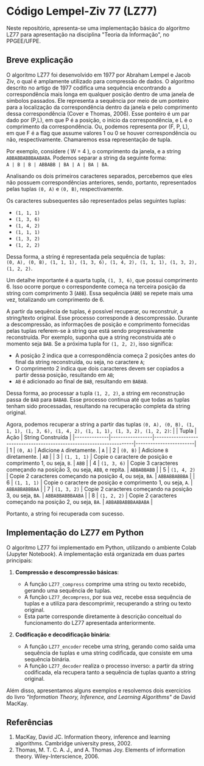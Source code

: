 # Código Lempel-Ziv 77 (LZ77)
Neste repositório, apresenta-se uma implementação básica do algoritmo LZ77 para apresentação na disciplina "Teoria da Informação", no PPGEE/UFPE.

## Breve explicação
O algoritmo LZ77 foi desenvolvido em 1977 por Abraham Lempel e Jacob Ziv, o qual é amplamente utilizado para compressão de dados. O algoritmo descrito no artigo de 1977 codifica uma sequência encontrando a correspondência mais longa em qualquer posição dentro de uma janela de símbolos passados. Ele representa a sequência por meio de um ponteiro para a localização da correspondência dentro da janela e pelo comprimento dessa correspondência (Cover e Thomas, 2006). Esse ponteiro é um par dado por (P,L), em que P é a posição, o início da correspondência, e L é o comprimento da correspondência. Ou, podemos representa por (F, P, L), em que F é a flag que assume valores 1 ou 0 se houver correspondência ou não, respectivamente. Chamaremos essa representação de tupla.

Por exemplo, considere \( W = 4 \), o comprimento da janela, e a string `ABBABBABBBAABABA`. Podemos separar a string da seguinte forma:  
`A | B | B | ABBABB | BA | A | BA | BA`.  

Analisando os dois primeiros caracteres separados, percebemos que eles não possuem correspondências anteriores, sendo, portanto, representados pelas tuplas `(0, A)` e `(0, B)`, respectivamente.  

Os caracteres subsequentes são representados pelas seguintes tuplas:  
- `(1, 1, 1)`  
- `(1, 3, 6)`  
- `(1, 4, 2)`  
- `(1, 1, 1)`  
- `(1, 3, 2)`  
- `(1, 2, 2)`  

Dessa forma, a string é representada pela sequência de tuplas:  
`(0, A), (0, B), (1, 1, 1), (1, 3, 6), (1, 4, 2), (1, 1, 1), (1, 3, 2), (1, 2, 2)`.  

Um detalhe importante é a quarta tupla, `(1, 3, 6)`, que possui comprimento 6. Isso ocorre porque o correspondente começa na terceira posição da string com comprimento 3 (`ABB`). Essa sequência (`ABB`) se repete mais uma vez, totalizando um comprimento de 6.  

A partir da sequência de tuplas, é possível recuperar, ou reconstruir, a string/texto original. Esse processo corresponde à descompressão. Durante a descompressão, as informações de posição e comprimento fornecidas pelas tuplas referem-se à string que está sendo progressivamente reconstruída.
Por exemplo, suponha que a string reconstruída até o momento seja `BAB`. Se a próxima tupla for `(1, 2, 2)`, isso significa:
- A posição 2 indica que a correspondência começa 2 posições antes do final da string reconstruída, ou seja, no caractere `A`;
- O comprimento 2 indica que dois caracteres devem ser copiados a partir dessa posição, resultando em `AB`;
- `AB` é adicionado ao final de `BAB`, resultando em `BABAB`. 

Dessa forma, ao processar a tupla `(1, 2, 2)`, a string em reconstrução passa de `BAB` para `BABAB`. Esse processo continua até que todas as tuplas tenham sido processadas, resultando na recuperação completa da string original.

Agora, podemos recuperar a string a partir das tuplas `(0, A), (0, B), (1, 1, 1), (1, 3, 6), (1, 4, 2), (1, 1, 1), (1, 3, 2), (1, 2, 2)`:
|              | Tupla           | Ação                                                                 | String Construída  |
|--------------|-----------------|----------------------------------------------------------------------|------------------------|
| 1            | `(0, A)`        | Adicione `A` diretamente.                                            | `A`                    |
| 2            | `(0, B)`        | Adicione `B` diretamente.                                            | `AB`                   |
| 3            | `(1, 1, 1)`     | Copie o caractere de posição e comprimento 1, ou seja, `B`.          | `ABB`                  |
| 4            | `(1, 3, 6)`     | Copie 3 caracteres começando na posição 3, ou seja, `ABB`, e repita. | `ABBABBABB`            |
| 5            | `(1, 4, 2)`     | Copie 2 caracteres começando na posição 4, ou seja, `BA`.            | `ABBABBABBBA`          |
| 6            | `(1, 1, 1)`     | Copie o caractere de posição e comprimento 1, ou seja, `A`.          | `ABBABBABBBAA`         |
| 7            | `(1, 3, 2)`     | Copie 2 caracteres começando na posição 3, ou seja, `BA`.            | `ABBABBABBBAABA`       |
| 8            | `(1, 2, 2)`     | Copie 2 caracteres começando na posição 2, ou seja, `BA`.            | `ABBABBABBBAABABA`     |

Portanto, a string foi recuperada com sucesso.

## Implementação do LZ77 em Python

O algoritmo LZ77 foi implementado em Python, utilizando o ambiente Colab (Jupyter Notebook). A implementação está organizada em duas partes principais:

1. **Compressão e descompressão básicas**:  
   - A função `LZ77_compress` comprime uma string ou texto recebido, gerando uma sequência de tuplas.  
   - A função `LZ77_decompress`, por sua vez, recebe essa sequência de tuplas e a utiliza para descomprimir, recuperando a string ou texto original.  
   - Esta parte corresponde diretamente à descrição conceitual do funcionamento do LZ77 apresentada anteriormente.  

2. **Codificação e decodificação binária**:  
   - A função `LZ77_encoder` recebe uma string, gerando como saída uma sequência de tuplas e uma string codificada, que consiste em uma sequência binária.  
   - A função `LZ77_decoder` realiza o processo inverso: a partir da string codificada, ela recupera tanto a sequência de tuplas quanto a string original.  

Além disso, apresentamos alguns exemplos e resolvemos dois exercícios do livro *"Information Theory, Inference, and Learning Algorithms"* de David MacKay.

## Referências
1. MacKay, David JC. Information theory, inference and learning algorithms. Cambridge university press, 2002.
2. Thomas, M. T. C. A. J., and A. Thomas Joy. Elements of information theory. Wiley-Interscience, 2006.
